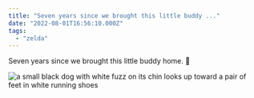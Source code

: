 ```yaml
---
title: "Seven years since we brought this little buddy ..."
date: "2022-08-01T16:56:10.000Z"
tags: 
  - "zelda"
---
```


Seven years since we brought this little buddy home. 🐶

![a small black dog with white fuzz on its chin looks up toward a pair of feet in white running shoes](images/5574bfd19b.jpg)
